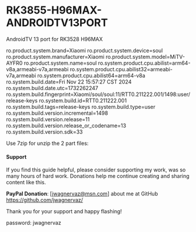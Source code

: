 # RK3855-H96MAX-ANDROIDTV13PORT


AndroidTV 13 port for RK3528 H96MAX 


ro.product.system.brand=Xiaomi
ro.product.system.device=soul
ro.product.system.manufacturer=Xiaomi
ro.product.system.model=MiTV-AYFR0
ro.product.system.name=soul
ro.system.product.cpu.abilist=arm64-v8a,armeabi-v7a,armeabi
ro.system.product.cpu.abilist32=armeabi-v7a,armeabi
ro.system.product.cpu.abilist64=arm64-v8a
ro.system.build.date=Fri Nov 22 15:57:27 CST 2024
ro.system.build.date.utc=1732262247
ro.system.build.fingerprint=Xiaomi/soul/soul:11/RTT0.211222.001/1498:user/release-keys
ro.system.build.id=RTT0.211222.001
ro.system.build.tags=release-keys
ro.system.build.type=user
ro.system.build.version.incremental=1498
ro.system.build.version.release=11
ro.system.build.version.release_or_codename=13
ro.system.build.version.sdk=33

Use 7zip for unzip the 2 part files:



#### Support
If you find this guide helpful, please consider supporting my work, was so many hours of hard work. 
Donations help me continue creating and sharing content like this.

**PayPal Donation**: [[jwagnervaz@msn.com](https://www.paypal.com/donate/?business=CCB45NYKUULWE&no_recurring=0&item_name=Thanks+for+your+donate%21&currency_code=USD)]
about me at GitHub https://github.com/jwagnervaz/

Thank you for your support and happy flashing!


password: jwagnervaz
